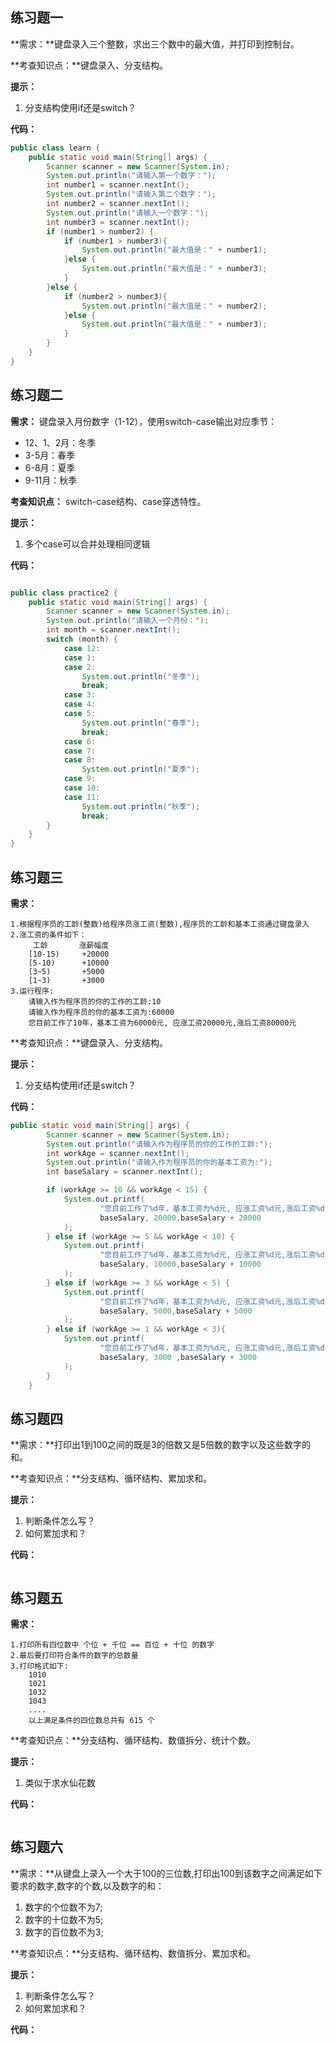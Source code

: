 ## 练习题一

**需求：**键盘录入三个整数，求出三个数中的最大值，并打印到控制台。

**考查知识点：**键盘录入、分支结构。

**提示：**

1. 分支结构使用if还是switch？

**代码：**

```java
public class learn {
    public static void main(String[] args) {
        Scanner scanner = new Scanner(System.in);
        System.out.println("请输入第一个数字：");
        int number1 = scanner.nextInt();
        System.out.println("请输入第二个数字：");
        int number2 = scanner.nextInt();
        System.out.println("请输入一个数字：");
        int number3 = scanner.nextInt();
        if (number1 > number2) {
            if (number1 > number3){
                System.out.println("最大值是：" + number1);
            }else {
                System.out.println("最大值是：" + number3);
            }
        }else {
            if (number2 > number3){
                System.out.println("最大值是：" + number2);
            }else {
                System.out.println("最大值是：" + number3);
            }
        }
    }
}
```



## 练习题二

**需求：** 键盘录入月份数字（1-12），使用switch-case输出对应季节：

- 12、1、2月：冬季
- 3-5月：春季
- 6-8月：夏季
- 9-11月：秋季

**考查知识点：** switch-case结构、case穿透特性。

**提示：**

1. 多个case可以合并处理相同逻辑

**代码：**

```java

public class practice2 {
    public static void main(String[] args) {
        Scanner scanner = new Scanner(System.in);
        System.out.println("请输入一个月份：");
        int month = scanner.nextInt();
        switch (month) {
            case 12:
            case 1:
            case 2:
                System.out.println("冬季");
                break;
            case 3:
            case 4:
            case 5:
                System.out.println("春季");
                break;
            case 6:
            case 7:
            case 8:
                System.out.println("夏季");
            case 9:
            case 10:
            case 11:
                System.out.println("秋季");
                break;
        }
    }
}

```



## 练习题三

**需求：**

```
1.根据程序员的工龄(整数)给程序员涨工资(整数),程序员的工龄和基本工资通过键盘录入
2.涨工资的条件如下：
     工龄       涨薪幅度
    [10-15)     +20000
    [5-10)      +10000
    [3~5)       +5000
    [1~3)       +3000        
3.运行程序:
    请输入作为程序员的你的工作的工龄:10
    请输入作为程序员的你的基本工资为:60000
    您目前工作了10年，基本工资为60000元, 应涨工资20000元,涨后工资80000元
```

**考查知识点：**键盘录入、分支结构。

**提示：**

1. 分支结构使用if还是switch？

**代码：**

```java
public static void main(String[] args) {
        Scanner scanner = new Scanner(System.in);
        System.out.println("请输入作为程序员的你的工作的工龄:");
        int workAge = scanner.nextInt();
        System.out.println("请输入作为程序员的你的基本工资为:");
        int baseSalary = scanner.nextInt();

        if (workAge >= 10 && workAge < 15) {
            System.out.printf(
                    "您目前工作了%d年，基本工资为%d元, 应涨工资%d元,涨后工资%d元",workAge,
                    baseSalary, 20000,baseSalary + 20000
            );
        } else if (workAge >= 5 && workAge < 10) {
            System.out.printf(
                    "您目前工作了%d年，基本工资为%d元, 应涨工资%d元,涨后工资%d元",workAge,
                    baseSalary, 10000,baseSalary + 10000
            );
        } else if (workAge >= 3 && workAge < 5) {
            System.out.printf(
                    "您目前工作了%d年，基本工资为%d元, 应涨工资%d元,涨后工资%d元",workAge,
                    baseSalary, 5000,baseSalary + 5000
            );
        } else if (workAge >= 1 && workAge < 3){
            System.out.printf(
                    "您目前工作了%d年，基本工资为%d元, 应涨工资%d元,涨后工资%d元",workAge,
                    baseSalary, 3000 ,baseSalary + 3000
            );
        }
    }
```



## 练习题四

**需求：**打印出1到100之间的既是3的倍数又是5倍数的数字以及这些数字的和。

**考查知识点：**分支结构、循环结构、累加求和。

**提示：**

1. 判断条件怎么写？
2. 如何累加求和？

**代码：**

```java

```



## 练习题五

**需求：**

```
1.打印所有四位数中 个位 + 千位 == 百位 + 十位 的数字
2.最后要打印符合条件的数字的总数量
3.打印格式如下:
    1010
    1021 
    1032
    1043 
    ....
    以上满足条件的四位数总共有 615 个
```

**考查知识点：**分支结构、循环结构、数值拆分、统计个数。

**提示：**

1. 类似于求水仙花数

**代码：**

```java

```



## 练习题六

**需求：**从键盘上录入一个大于100的三位数,打印出100到该数字之间满足如下要求的数字,数字的个数,以及数字的和：

1. 数字的个位数不为7;
2. 数字的十位数不为5;
3. 数字的百位数不为3;

**考查知识点：**分支结构、循环结构、数值拆分、累加求和。

**提示：**

1. 判断条件怎么写？
2. 如何累加求和？

**代码：**

```java

```

